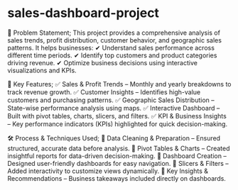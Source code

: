# sales-dashboard-project

📌 Problem Statement;
This project provides a comprehensive analysis of sales trends, profit distribution, customer behavior, and geographic sales patterns. It helps businesses:
✔ Understand sales performance across different time periods.
✔ Identify top customers and product categories driving revenue.
✔ Optimize business decisions using interactive visualizations and KPIs.

🚀 Key Features;
✅ Sales & Profit Trends – Monthly and yearly breakdowns to track revenue growth.
✅ Customer Insights – Identifies high-value customers and purchasing patterns.
✅ Geographic Sales Distribution – State-wise performance analysis using maps.
✅ Interactive Dashboard – Built with pivot tables, charts, slicers, and filters.
✅ KPI & Business Insights – Key performance indicators (KPIs) highlighted for quick decision-making.

🛠️ Process & Techniques Used;
📌 Data Cleaning & Preparation – Ensured structured, accurate data before analysis.
📌 Pivot Tables & Charts – Created insightful reports for data-driven decision-making.
📌 Dashboard Creation – Designed user-friendly dashboards for easy navigation.
📌 Slicers & Filters – Added interactivity to customize views dynamically.
📌 Key Insights & Recommendations – Business takeaways included directly on dashboards.
